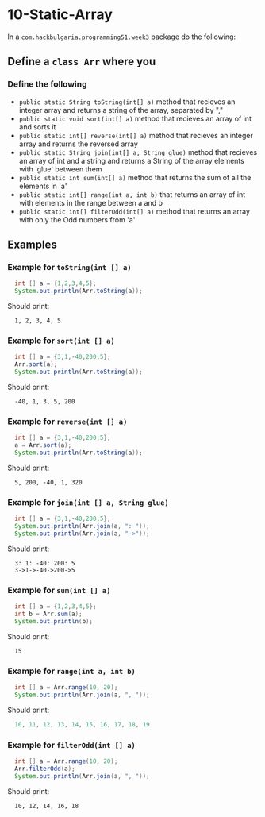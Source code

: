 # 10-Static-Array

In a `com.hackbulgaria.programming51.week3` package do the following:

## Define a `class Arr` where you

### Define the following

* `public static String toString(int[] a)` method that recieves an integer array and returns a string of the array, separated by ","
* `public static void sort(int[] a)` method that recieves an array of int and sorts it
* `public static int[] reverse(int[] a)` method that recieves an integer array and returns the reversed array
* `public static String join(int[] a, String glue)` method that recieves an array of int and a string and returns a String of the array elements with 'glue' between them
* `public static int sum(int[] a)` method that returns the sum of all the elements in 'a'
* `public static int[] range(int a, int b)` that returns an array of int with elements in the range between a and b
* `public static int[] filterOdd(int[] a)` method that returns an array with only the Odd numbers from 'a'

## Examples

### Example for `toString(int [] a)`

```java
  int [] a = {1,2,3,4,5};
  System.out.println(Arr.toString(a));
```

Should print:

```
  1, 2, 3, 4, 5
```

### Example for `sort(int [] a)`

```java
  int [] a = {3,1,-40,200,5};
  Arr.sort(a);
  System.out.println(Arr.toString(a));
```

Should print:

```
  -40, 1, 3, 5, 200
```

### Example for `reverse(int [] a)`

```java
  int [] a = {3,1,-40,200,5};
  a = Arr.sort(a);
  System.out.println(Arr.toString(a));
```

Should print:

```
  5, 200, -40, 1, 320
```

### Example for `join(int [] a, String glue)`

```java
  int [] a = {3,1,-40,200,5};
  System.out.println(Arr.join(a, ": "));
  System.out.println(Arr.join(a, "->"));
```

Should print:

```
  3: 1: -40: 200: 5
  3->1->-40->200->5
```

### Example for `sum(int [] a)`

```java
  int [] a = {1,2,3,4,5};
  int b = Arr.sum(a);
  System.out.println(b);
```

Should print:

```
  15
```

### Example for `range(int a, int b)`

```java
  int [] a = Arr.range(10, 20);
  System.out.println(Arr.join(a, ", "));
```

Should print:

```java
  10, 11, 12, 13, 14, 15, 16, 17, 18, 19
```

### Example for `filterOdd(int [] a)`

```java
  int [] a = Arr.range(10, 20);
  Arr.filterOdd(a);
  System.out.println(Arr.join(a, ", "));
```

Should print:

```
  10, 12, 14, 16, 18
```
